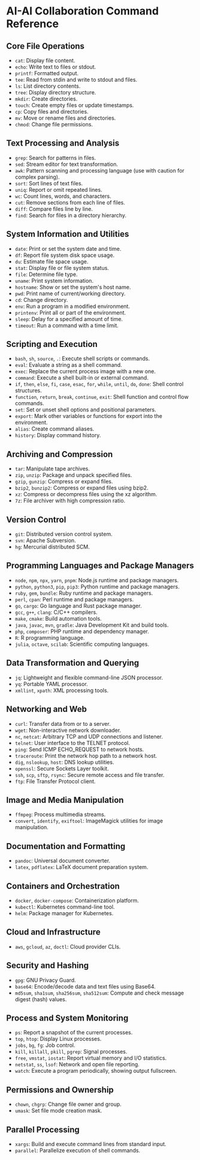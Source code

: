 # AI-AI Collaboration Command Reference

## Core File Operations
- `cat`: Display file content.
- `echo`: Write text to files or stdout.
- `printf`: Formatted output.
- `tee`: Read from stdin and write to stdout and files.
- `ls`: List directory contents.
- `tree`: Display directory structure.
- `mkdir`: Create directories.
- `touch`: Create empty files or update timestamps.
- `cp`: Copy files and directories.
- `mv`: Move or rename files and directories.
- `chmod`: Change file permissions.

## Text Processing and Analysis
- `grep`: Search for patterns in files.
- `sed`: Stream editor for text transformation.
- `awk`: Pattern scanning and processing language (use with caution for complex parsing).
- `sort`: Sort lines of text files.
- `uniq`: Report or omit repeated lines.
- `wc`: Count lines, words, and characters.
- `cut`: Remove sections from each line of files.
- `diff`: Compare files line by line.
- `find`: Search for files in a directory hierarchy.

## System Information and Utilities
- `date`: Print or set the system date and time.
- `df`: Report file system disk space usage.
- `du`: Estimate file space usage.
- `stat`: Display file or file system status.
- `file`: Determine file type.
- `uname`: Print system information.
- `hostname`: Show or set the system's host name.
- `pwd`: Print name of current/working directory.
- `cd`: Change directory.
- `env`: Run a program in a modified environment.
- `printenv`: Print all or part of the environment.
- `sleep`: Delay for a specified amount of time.
- `timeout`: Run a command with a time limit.

## Scripting and Execution
- `bash`, `sh`, `source`, `.`: Execute shell scripts or commands.
- `eval`: Evaluate a string as a shell command.
- `exec`: Replace the current process image with a new one.
- `command`: Execute a shell built-in or external command.
- `if`, `then`, `else`, `fi`, `case`, `esac`, `for`, `while`, `until`, `do`, `done`: Shell control structures.
- `function`, `return`, `break`, `continue`, `exit`: Shell function and control flow commands.
- `set`: Set or unset shell options and positional parameters.
- `export`: Mark other variables or functions for export into the environment.
- `alias`: Create command aliases.
- `history`: Display command history.

## Archiving and Compression
- `tar`: Manipulate tape archives.
- `zip`, `unzip`: Package and unpack specified files.
- `gzip`, `gunzip`: Compress or expand files.
- `bzip2`, `bunzip2`: Compress or expand files using bzip2.
- `xz`: Compress or decompress files using the xz algorithm.
- `7z`: File archiver with high compression ratio.

## Version Control
- `git`: Distributed version control system.
- `svn`: Apache Subversion.
- `hg`: Mercurial distributed SCM.

## Programming Languages and Package Managers
- `node`, `npm`, `npx`, `yarn`, `pnpm`: Node.js runtime and package managers.
- `python`, `python3`, `pip`, `pip3`: Python runtime and package managers.
- `ruby`, `gem`, `bundle`: Ruby runtime and package managers.
- `perl`, `cpan`: Perl runtime and package managers.
- `go`, `cargo`: Go language and Rust package manager.
- `gcc`, `g++`, `clang`: C/C++ compilers.
- `make`, `cmake`: Build automation tools.
- `java`, `javac`, `mvn`, `gradle`: Java Development Kit and build tools.
- `php`, `composer`: PHP runtime and dependency manager.
- `R`: R programming language.
- `julia`, `octave`, `scilab`: Scientific computing languages.

## Data Transformation and Querying
- `jq`: Lightweight and flexible command-line JSON processor.
- `yq`: Portable YAML processor.
- `xmllint`, `xpath`: XML processing tools.

## Networking and Web
- `curl`: Transfer data from or to a server.
- `wget`: Non-interactive network downloader.
- `nc`, `netcat`: Arbitrary TCP and UDP connections and listener.
- `telnet`: User interface to the TELNET protocol.
- `ping`: Send ICMP ECHO_REQUEST to network hosts.
- `traceroute`: Print the network hop path to a network host.
- `dig`, `nslookup`, `host`: DNS lookup utilities.
- `openssl`: Secure Sockets Layer toolkit.
- `ssh`, `scp`, `sftp`, `rsync`: Secure remote access and file transfer.
- `ftp`: File Transfer Protocol client.

## Image and Media Manipulation
- `ffmpeg`: Process multimedia streams.
- `convert`, `identify`, `exiftool`: ImageMagick utilities for image manipulation.

## Documentation and Formatting
- `pandoc`: Universal document converter.
- `latex`, `pdflatex`: LaTeX document preparation system.

## Containers and Orchestration
- `docker`, `docker-compose`: Containerization platform.
- `kubectl`: Kubernetes command-line tool.
- `helm`: Package manager for Kubernetes.

## Cloud and Infrastructure
- `aws`, `gcloud`, `az`, `doctl`: Cloud provider CLIs.

## Security and Hashing
- `gpg`: GNU Privacy Guard.
- `base64`: Encode/decode data and text files using Base64.
- `md5sum`, `sha1sum`, `sha256sum`, `sha512sum`: Compute and check message digest (hash) values.

## Process and System Monitoring
- `ps`: Report a snapshot of the current processes.
- `top`, `htop`: Display Linux processes.
- `jobs`, `bg`, `fg`: Job control.
- `kill`, `killall`, `pkill`, `pgrep`: Signal processes.
- `free`, `vmstat`, `iostat`: Report virtual memory and I/O statistics.
- `netstat`, `ss`, `lsof`: Network and open file reporting.
- `watch`: Execute a program periodically, showing output fullscreen.

## Permissions and Ownership
- `chown`, `chgrp`: Change file owner and group.
- `umask`: Set file mode creation mask.

## Parallel Processing
- `xargs`: Build and execute command lines from standard input.
- `parallel`: Parallelize execution of shell commands.
